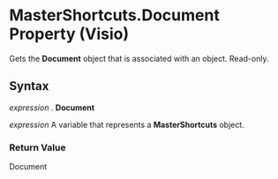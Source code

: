 
# MasterShortcuts.Document Property (Visio)

Gets the  **Document** object that is associated with an object. Read-only.


## Syntax

 _expression_ . **Document**

 _expression_ A variable that represents a **MasterShortcuts** object.


### Return Value

Document

